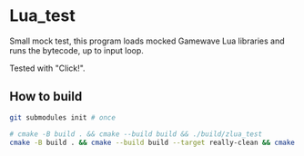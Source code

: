 # Lua_test

Small mock test, this program loads mocked Gamewave Lua libraries and runs the bytecode, up to input loop.

Tested with "Click!".

## How to build

```bash
git submodules init # once

# cmake -B build . && cmake --build build && ./build/zlua_test
cmake -B build . && cmake --build build --target really-clean && cmake --build build && ./build/zlua_test
```
